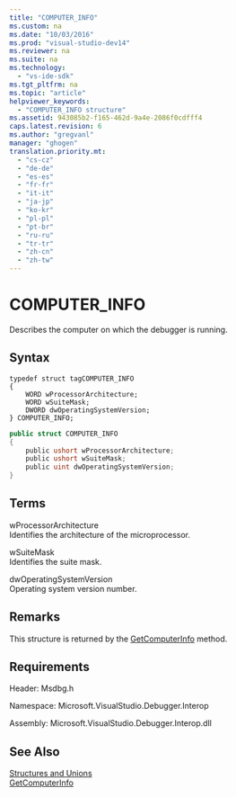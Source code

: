 ```yaml
---
title: "COMPUTER_INFO"
ms.custom: na
ms.date: "10/03/2016"
ms.prod: "visual-studio-dev14"
ms.reviewer: na
ms.suite: na
ms.technology: 
  - "vs-ide-sdk"
ms.tgt_pltfrm: na
ms.topic: "article"
helpviewer_keywords: 
  - "COMPUTER_INFO structure"
ms.assetid: 943085b2-f165-462d-9a4e-2086f0cdfff4
caps.latest.revision: 6
ms.author: "gregvanl"
manager: "ghogen"
translation.priority.mt: 
  - "cs-cz"
  - "de-de"
  - "es-es"
  - "fr-fr"
  - "it-it"
  - "ja-jp"
  - "ko-kr"
  - "pl-pl"
  - "pt-br"
  - "ru-ru"
  - "tr-tr"
  - "zh-cn"
  - "zh-tw"
---
```

# COMPUTER_INFO
Describes the computer on which the debugger is running.  
  
## Syntax  
  
```cpp#  
typedef struct tagCOMPUTER_INFO  
{  
    WORD wProcessorArchitecture;  
    WORD wSuiteMask;  
    DWORD dwOperatingSystemVersion;  
} COMPUTER_INFO;  
```  
  
```c#  
public struct COMPUTER_INFO  
{  
    public ushort wProcessorArchitecture;  
    public ushort wSuiteMask;  
    public uint dwOperatingSystemVersion;  
}  
```  
  
## Terms  
 wProcessorArchitecture  
 Identifies the architecture of the microprocessor.  
  
 wSuiteMask  
 Identifies the suite mask.  
  
 dwOperatingSystemVersion  
 Operating system version number.  
  
## Remarks  
 This structure is returned by the [GetComputerInfo](../extensibility/idebugwindowscomputerport2--getcomputerinfo.md) method.  
  
## Requirements  
 Header: Msdbg.h  
  
 Namespace: Microsoft.VisualStudio.Debugger.Interop  
  
 Assembly: Microsoft.VisualStudio.Debugger.Interop.dll  
  
## See Also  
 [Structures and Unions](../extensibility/structures-and-unions.md)   
 [GetComputerInfo](../extensibility/idebugwindowscomputerport2--getcomputerinfo.md)